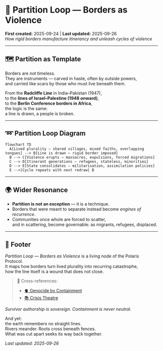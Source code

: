 # 🦕 Partition Loop — Borders as Violence  
**First created:** 2025-09-24 | **Last updated:** 2025-09-26  
*How rigid borders manufacture itinerancy and unleash cycles of violence*  

---

## 🗺 Partition as Template  

Borders are not timeless.  
They are instruments — carved in haste, often by outside powers,  
and carried like scars by those who must live beneath them.  

From the **Radcliffe Line** in India–Pakistan (1947),  
to the **lines of Israel–Palestine (1948 onward)**,  
to the **Berlin Conference borders in Africa**,  
the logic is the same:  
a line is drawn, a people is broken.  

---

## ➿ Partition Loop Diagram  

```mermaid
flowchart TD
  A[Lived plurality — shared villages, mixed faiths, overlapping tongues] --> B[Line is drawn — rigid border imposed]
  B --> C[Violence erupts — massacres, expulsions, forced migrations]
  C --> D[Itinerant generations — refugees, stateless, minorities]
  D --> E[State consolidates — militarisation, assimilation policies]
  E -->|Cycle repeats with next redraw| B
```

---

## 🌍 Wider Resonance  

- **Partition is not an exception** — it is a technique.  
- Borders that were meant to separate instead become *engines of recurrence*.  
- Communities once whole are forced to scatter,  
and in scattering, become governable: as migrants, refugees, displaced.  

---

## 🏮 Footer  

*Partition Loop — Borders as Violence* is a living node of the Polaris Protocol.  
It maps how borders turn lived plurality into recurring catastrophe,  
how the line itself is a wound that does not close.  

> 📡 Cross-references:  
> - [🫀 Genocide by Containment](../Disruption_Kit/Big_Picture_Protocols/🌀_System_Governance/🫀_genocide_by_containment.md)  
> - [📚 Crisis Theatre](../Disruption_Kit/Big_Picture_Protocols/🌀_System_Governance/📚_crisis_theatre.md)  

*Survivor authorship is sovereign. Containment is never neutral.*  

And yet:  
the earth remembers no straight lines.  
Rivers meander. Roots cross beneath fences.  
What was cut apart seeks its way back together.  

_Last updated: 2025-09-26_
